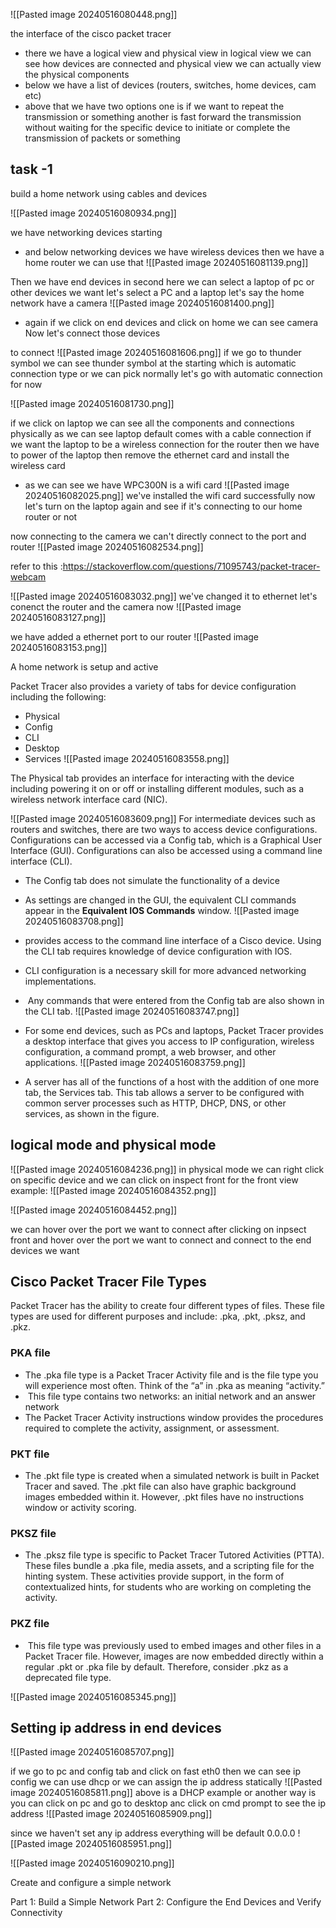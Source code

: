 ![[Pasted image 20240516080448.png]]

the interface of the cisco packet tracer
- there we have a logical view and physical view in logical view we can see how devices are connected and physical view we can actually view the physical components 
- below we have a list of devices (routers, switches, home devices, cam etc)
- above that we have two options one is if we want to repeat the transmission or something another is fast forward the transmission without waiting for the specific device to initiate or complete the transmission of packets or something

## task -1 
build a home network using cables and devices

![[Pasted image 20240516080934.png]]

we have networking devices starting 
- and below networking devices we have wireless devices then we have a home router we can use that 
![[Pasted image 20240516081139.png]]

Then we have end devices in second here we can select a laptop of pc or other devices we want let's select a PC and a laptop
let's say the home network have a camera 
![[Pasted image 20240516081400.png]]

- again if we click on end devices and click on home we can see camera 
Now let's connect those devices

to connect
![[Pasted image 20240516081606.png]]
if we go to thunder symbol we can see thunder symbol at the starting which is automatic connection type or we can pick normally 
let's go with automatic connection for now 

![[Pasted image 20240516081730.png]]

if we click on laptop we can see all the components and connections physically as we can see laptop default comes with a cable connection if we want the laptop to be a wireless connection for the router then we have to power of the laptop then remove the ethernet card and install the wireless card
- as we can see we have WPC300N is a wifi card 
![[Pasted image 20240516082025.png]]
we've installed the wifi card successfully now let's turn on the laptop again and see if it's connecting to our home router or not 

now connecting to the camera we can't directly connect to the port and router
![[Pasted image 20240516082534.png]]

refer to this :https://stackoverflow.com/questions/71095743/packet-tracer-webcam

![[Pasted image 20240516083032.png]]
we've changed it to ethernet let's conenct the router and the camera now
![[Pasted image 20240516083127.png]]

we have added a ethernet port to our router
![[Pasted image 20240516083153.png]]

A home network is setup and active

Packet Tracer also provides a variety of tabs for device configuration including the following:

- Physical
- Config
- CLI
- Desktop
- Services
![[Pasted image 20240516083558.png]]

The Physical tab provides an interface for interacting with the device including powering it on or off or installing different modules, such as a wireless network interface card (NIC).

![[Pasted image 20240516083609.png]]
For intermediate devices such as routers and switches, there are two ways to access device configurations. Configurations can be accessed via a Config tab, which is a Graphical User Interface (GUI). Configurations can also be accessed using a command line interface (CLI).
- The Config tab does not simulate the functionality of a device
- As settings are changed in the GUI, the equivalent CLI commands appear in the **Equivalent IOS Commands** window.
![[Pasted image 20240516083708.png]]

- provides access to the command line interface of a Cisco device. Using the CLI tab requires knowledge of device configuration with IOS.
- CLI configuration is a necessary skill for more advanced networking implementations.
-  Any commands that were entered from the Config tab are also shown in the CLI tab.
![[Pasted image 20240516083747.png]]

- For some end devices, such as PCs and laptops, Packet Tracer provides a desktop interface that gives you access to IP configuration, wireless configuration, a command prompt, a web browser, and other applications.
![[Pasted image 20240516083759.png]]

- A server has all of the functions of a host with the addition of one more tab, the Services tab. This tab allows a server to be configured with common server processes such as HTTP, DHCP, DNS, or other services, as shown in the figure.

## logical mode and physical mode
![[Pasted image 20240516084236.png]]
in physical mode we can right click on specific device and we can click on inspect front for the front view
example:
![[Pasted image 20240516084352.png]]

![[Pasted image 20240516084452.png]]

we can hover over the port we want to connect after clicking on inpsect front and hover over the port we want to connect and connect to the end devices we want 

## Cisco Packet Tracer File Types

Packet Tracer has the ability to create four different types of files. These file types are used for different purposes and include: .pka, .pkt, .pksz, and .pkz.

### PKA file

- The .pka file type is a Packet Tracer Activity file and is the file type you will experience most often. Think of the “a” in .pka as meaning “activity.”
-  This file type contains two networks: an initial network and an answer network
- The Packet Tracer Activity instructions window provides the procedures required to complete the activity, assignment, or assessment.
### PKT file
- The .pkt file type is created when a simulated network is built in Packet Tracer and saved. The .pkt file can also have graphic background images embedded within it. However, .pkt files have no instructions window or activity scoring.
### PKSZ file
- The .pksz file type is specific to Packet Tracer Tutored Activities (PTTA). These files bundle a .pka file, media assets, and a scripting file for the hinting system. These activities provide support, in the form of contextualized hints, for students who are working on completing the activity.

### PKZ file 
-  This file type was previously used to embed images and other files in a Packet Tracer file. However, images are now embedded directly within a regular .pkt or .pka file by default. Therefore, consider .pkz as a deprecated file type.

![[Pasted image 20240516085345.png]]

## Setting ip address in end devices
![[Pasted image 20240516085707.png]]

if we go to pc and config tab and click on fast eth0 then we can see ip config we can use dhcp or we can assign the ip address statically
![[Pasted image 20240516085811.png]]
above is a DHCP example
or another way is you can click on pc and go to desktop anc click on cmd prompt to see the ip address
![[Pasted image 20240516085909.png]]

since we haven't set any ip address everything will be default 0.0.0.0
![[Pasted image 20240516085951.png]]

![[Pasted image 20240516090210.png]]

Create and configure a simple network 

Part 1: Build a Simple Network
Part 2: Configure the End Devices and Verify Connectivity


